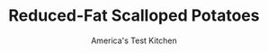 ---
layout: ../../layouts/MarkdownPostLayout.astro
title: Reduced-Fat Scalloped Potatoes
author: America's Test Kitchen
pubDate: 2023-03-15
description: "Without cream, producing a rich and creamy sauce was a tall order."
image_url: https://res.cloudinary.com/hksqkdlah/image/upload/ar_1:1,c_fill,dpr_2.0,f_auto,fl_lossy.progressive.strip_profile,g_faces:auto,q_auto:low,w_344/9969_sfs-scallopedpotatoes-7
tags: ["Side Dishes","Potatoes","Light","Casseroles"]
calories: 1841
protein: 13
carbohydrates: 42
fats: 
fiber: 4
ingredients: ["2 1/2 pounds, Yukon Gold potatoes, peeled and sliced 1/8 inch thick","1 1/2 cups 2 percent low-fat, milk","1 tablespoon, unsalted butter","1 large, onion, chopped fine","1 , garlic clove, minced","1 cup, low-sodium chicken broth","1 tablespoon, cornstarch","1 tablespoon, all-purpose flour","1 teaspoon, salt","1/2 teaspoon, pepper","2 ounces, extra-sharp cheddar cheese, shredded (1/2 cup)","1 ounce, Parmesan cheese, grated (1/2 cup)","2 tablespoons, panko bread crumbs"]
serves: 6
time: "1¾ hours, plus 30 minutes cooling"
instructions: ["Adjust oven rack to upper-middle position and heat oven to 425 degrees. Spray 8-inch square baking dish with vegetable oil spray. Coarsely chop 15 slices of potato (4 ounces) and transfer to bowl. Cover and microwave until tender, 1 to 2 minutes. Add 3 tablespoons milk to cooked potatoes and mash with potato masher or fork until smooth; set aside.","Melt butter in medium saucepan over medium heat. Add onion and garlic and cook until softened, about 5 minutes. Whisk remaining milk, broth, mashed potatoes, cornstarch, flour, salt, and pepper together in bowl; add to pot and simmer until thickened, about 4 minutes. Off heat, stir in cheddar and Parmesan until smooth.","Layer half of sliced potatoes in prepared baking dish and pour half of cheese sauce over top. Repeat with remaining potatoes and cheese sauce. Sprinkle with panko. Cover with aluminum foil, place dish on baking sheet, and bake until bubbling and edges are just beginning to brown, about 30 minutes. Remove foil and bake until potatoes are tender and top is golden brown, about 30 minutes longer. Cool on wire rack for 30 minutes. Serve."]
nutrition: ["983 mg Potassium","318 mg Phosphorus","321 mg Calcium","1 mg Iron","61 mg Magnesium","672 mg Sodium","1 mg Zinc","9 g Fat","2 mg Niacin (B3)","2 g Monounsaturated","39 mg Vitamin C","26 mg Cholesterol","5 g Saturated","4 g Fiber","2 µg Folic acid","41 µg Folate (food)","5 g Sugars","4 µg Vitamin K","273 g Water","42 g Carbs","45 µg Folate equivalent (total)","13 g Protein","102 µg Vitamin A","306 kcal Energy","1841 calories"]
notes: "If you have a mandoline, use it to slice the potatoes."
---